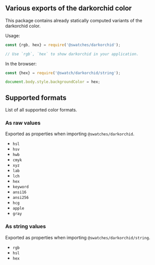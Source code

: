 ## Various exports of the darkorchid color

This package contains already statically computed variants of the darkorchid color.

Usage:
```js
const {rgb, hex} = require('@swatches/darkorchid');

// Use `rgb`, `hex` to show darkorchid in your application.
```

In the browser:
```js
const {hex} = require('@swatch/darkorchid/string');

document.body.style.backgroundColor = hex;
```

## Supported formats


List of all supported color formats.

### As raw values

Exported as properties when importing `@swatches/darkorchid`.

- `hsl`
- `hsv`
- `hwb`
- `cmyk`
- `xyz`
- `lab`
- `lch`
- `hex`
- `keyword`
- `ansi16`
- `ansi256`
- `hcg`
- `apple`
- `gray`

### As string values

Exported as properties when importing `@swatches/darkorchid/string`.

- `rgb`
- `hsl`
- `hex`
